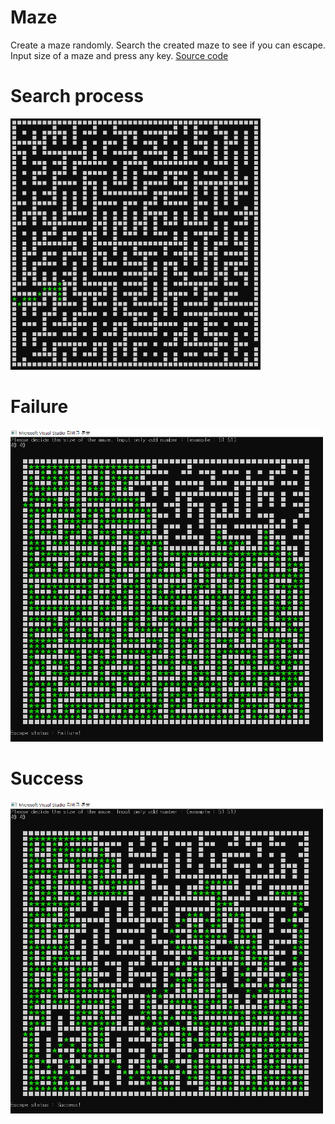 # Maze
Create a maze randomly. Search the created maze to see if you can escape. </br>
Input size of a maze and press any key. [Source code](code) </br>

# Search process
![alt-tag](img/search_process.gif)

# Failure
<img src="img/escape_fail.PNG" width="500" height="500">

# Success
<img src="img/escape_success.PNG" width="500" height="500">
